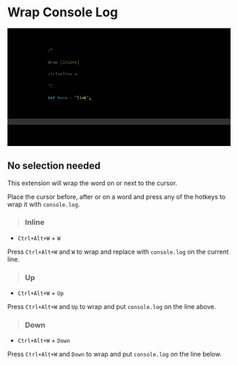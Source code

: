 # Wrap Console Log

![demo](images/screenshot.gif)


## No selection needed

This extension will wrap the word on or next to the cursor.

Place the cursor before, after or on a word and press any of the hotkeys to wrap it with `console.log`.


> ### Inline

*  `Ctrl+Alt+W` + `W`


Press `Ctrl+Alt+W` and `W` to wrap and replace with `console.log` on the current line.

>### Up

* `Ctrl+Alt+W` + `Up`

Press `Ctrl+Alt+W` and `Up` to wrap and put `console.log` on the line above.

>### Down
* `Ctrl+Alt+W` + `Down`

Press `Ctrl+Alt+W` and `Down` to wrap and put `console.log` on the line below.